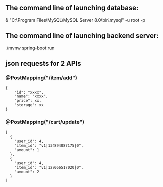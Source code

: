 ## The command line of launching database:
& "C:\Program Files\MySQL\MySQL Server 8.0\bin\mysql" -u root -p   
## The command line of launching backend server:
./mvnw spring-boot:run
## json requests for 2 APIs
### @PostMapping("/item/add")
```
{
    "id": "xxxx",
    "name": "xxxx",
    "price": xx,
    "storage": xx
}
```
### @PostMapping("/cart/update")
```
[
  {
    "user_id": 4,
    "item_id": "v1|134894087175|0",
    "amount": 1
  },
  {
    "user_id": 4,
    "item_id": "v1|127066517020|0",
    "amount": 2
  }
]
```